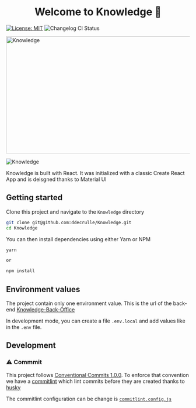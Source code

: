 <h1 align="center">Welcome to Knowledge 👋</h1>

[![License: MIT](https://img.shields.io/badge/License-MIT-blue.svg)](https://opensource.org/licenses/MIT)
![Changelog CI Status](https://github.com/<username>/<repository>/workflows/Changelog%20CI/badge.svg)

<img src="https://socialify.git.ci/ddecrulle/knowledge/image?description=1&descriptionEditable=The%20application%20that%20presents%20INSEE%27s%20data%20collecting%20services&forks=1&issues=1&language=1&name=1&owner=1&pulls=1&theme=Light" alt="Knowledge" width="640" height="320" />

![Knowledge](https://socialify.git.ci/ddecrulle/knowledge/image?description=1&descriptionEditable=The%20application%20that%20presents%20INSEE%27s%20data%20collecting%20services&font=Inter&issues=1&language=1&owner=1&pattern=Circuit%20Board&pulls=1&stargazers=1&theme=Light)

Knowledge is built with React. It was initialized with a classic Create React App and is deisgned thanks to Material UI

## Getting started

Clone this project and navigate to the `Knowledge` directory

```bash
git clone git@github.com:ddecrulle/Knowledge.git
cd Knowledge
```

You can then install dependencies using either Yarn or NPM

```bash
yarn

or

npm install
```

## Environment values

The project contain only one environment value. This is the url of the back-end [Knowledge-Back-Office](https://github.com/ddecrulle/Knowledge-Back-Office)

In development mode, you can create a file `.env.local` and add values like in the `.env` file.

## Development

### :warning: Commmit

This project follows [Conventional Commits 1.0.0](https://www.conventionalcommits.org/en/v1.0.0/). To enforce that convention we have a [commitlint](https://github.com/conventional-changelog/commitlint) which lint commits before they are created thanks to [husky](https://typicode.github.io/husky/#/)

The commitlint configuration can be change is [`commitlint.config.js`](/commitlint.config.js)